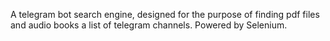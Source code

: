 A telegram bot search engine, designed for the purpose of finding pdf files and audio books a list of telegram channels. Powered by Selenium.
